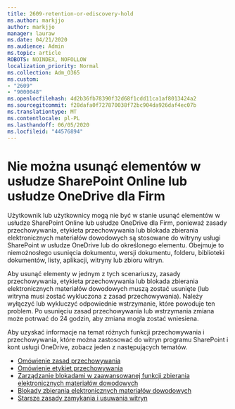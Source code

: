 ```yaml
---
title: 2609-retention-or-ediscovery-hold
ms.author: markjjo
author: markjjo
manager: lauraw
ms.date: 04/21/2020
ms.audience: Admin
ms.topic: article
ROBOTS: NOINDEX, NOFOLLOW
localization_priority: Normal
ms.collection: Adm_O365
ms.custom:
- "2609"
- "9000048"
ms.openlocfilehash: 4d2b36fb78390f32d68f1cdd11ca1af8013424a2
ms.sourcegitcommit: f28dafa0f727870038f72bc904da926daf4ec07b
ms.translationtype: MT
ms.contentlocale: pl-PL
ms.lasthandoff: 06/05/2020
ms.locfileid: "44576894"
---
```

# <a name="unable-to-delete-items-in-sharepoint-online-or-onedrive-for-business"></a>Nie można usunąć elementów w usłudze SharePoint Online lub usłudze OneDrive dla Firm

Użytkownik lub użytkownicy mogą nie być w stanie usunąć elementów w usłudze SharePoint Online lub usłudze OneDrive dla Firm, ponieważ zasady przechowywania, etykieta przechowywania lub blokada zbierania elektronicznych materiałów dowodowych są stosowane do witryny usługi SharePoint w usłudze OneDrive lub do określonego elementu. Obejmuje to niemożnosłego usunięcia dokumentu, wersji dokumentu, folderu, biblioteki dokumentów, listy, aplikacji, witryny lub zbioru witryn. 

Aby usunąć elementy w jednym z tych scenariuszy, zasady przechowywania, etykieta przechowywania lub blokada zbierania elektronicznych materiałów dowodowych muszą zostać usunięte (lub witryna musi zostać wykluczona z zasad przechowywania). Należy wyłączyć lub wykluczyć odpowiednie wstrzymanie, które powoduje ten problem. Po usunięciu zasad przechowywania lub wstrzymania zmiana może potrwać do 24 godzin, aby zmiana mogła zostać wniesiena. 

Aby uzyskać informacje na temat różnych funkcji przechowywania i przechowywania, które można zastosować do witryn programu SharePoint i kont usługi OneDrive, zobacz jeden z następujących tematów.

- [Omówienie zasad przechowywania](https://docs.microsoft.com/microsoft-365/compliance/retention-policies)
- [Omówienie etykiet przechowywania](https://docs.microsoft.com/microsoft-365/compliance/labels)
- [Zarządzanie blokadami w zaawansowanej funkcji zbierania elektronicznych materiałów dowodowych](https://docs.microsoft.com/microsoft-365/compliance/managing-holds)
- [Blokady zbierania elektronicznych materiałów dowodowych](https://docs.microsoft.com/microsoft-365/compliance/ediscovery-cases#step-4-place-content-locations-on-hold)
- [Starsze zasady zamykania i usuwania witryn](https://support.office.com/article/Use-policies-for-site-closure-and-deletion-A8280D82-27FD-48C5-9ADF-8A5431208BA5)